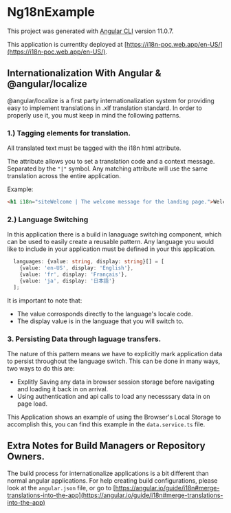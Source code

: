# Ng18nExample

This project was generated with [Angular CLI](https://github.com/angular/angular-cli) version 11.0.7.

This application is currentlty deployed at [https://i18n-poc.web.app/en-US/](https://i18n-poc.web.app/en-US/).

## Internationalization With Angular & @angular/localize

@angular/localize is a first party internationalization system for providing easy to implement translations in .xlf translation standard. In order to properly use it, you must keep in mind the following patterns.

### 1.) Tagging elements for translation.

All translated text must be tagged with the i18n html attribute.

The attribute allows you to set a translation code and a context message. Separated by the `"|"` symbol. Any matching attribute will use the same translation across the entire application.

Example:
```html
<h1 i18n="siteWelcome | The welcome message for the landing page.">Welcome to the website!</h1>

```


### 2.) Language Switching

In this application there is a build in lanaguage switching component, which can be used to easily create a reusable pattern. Any language you would like to include in your application must be defined in your this application.

```ts
  languages: {value: string, display: string}[] = [
    {value: 'en-US', display: 'English'},
    {value: 'fr', display: 'Français'},
    {value: 'ja', display: '日本語'}
  ];
```
It is important to note that:
 - The value corrosponds directly to the language's locale code.
 - The display value is in the language that you will switch to.



### 3. Persisting Data through laguage transfers.

The nature of this pattern means we have to explicitly mark application data to persist throughout the language switch. This can be done in many ways, two ways to do this are:

  - Explitly Saving any data in browser session storage before navigating and loading it back in on arrival.
  - Using authentication and api calls to load any necesssary data in on page load.

This Application shows an example of using the Browser's Local Storage to accomplish this, you can find this example in the ```data.service.ts``` file.


## Extra Notes for Build Managers or Repository Owners.

The build process for internationalize applications is a bit different than normal angular applications. For help creating build configurations, please look at the ```angular.json``` file, or go to  [https://angular.io/guide/i18n#merge-translations-into-the-app](https://angular.io/guide/i18n#merge-translations-into-the-app)

